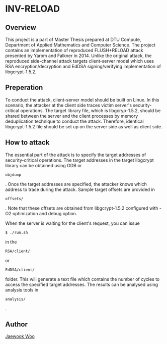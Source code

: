 # INV-RELOAD

Overview
-------------
This project is a part of Master Thesis prepared at DTU Compute, Department of Applied Mathematics and Computer Science. The project contains an implementation of reproduced FLUSH+RELOAD attack presented by Yarom and Falkner in 2014. Unlike the original attack, the reproduced side-channel attack targets client-server model which uses RSA encryption/decryption and EdDSA signing/verifying implementation of libgcrypt-1.5.2.

Preperation
-------------
To conduct the attack, client-server model should be built on Linux. In this scenario, the attacker at the client side traces victim server's security-critical operations. The target library file, which is libgcryp-1.5.2, should be shared between the server and the client processes by memory deduplication technique to conduct the attack. Therefore, identical libgcrypt-1.5.2 file should be set up on the server side as well as client side.

How to attack
-------------
The essential part of the attack is to specify the target addresses of security-critical operations. The target addresses in the target libgcrypt library can be obtained using GDB or <pre><code>objdump</code></pre>. Once the target addresses are specified, the attacker knows which address to trace during the attack. Sample target offsets are provided in <pre><code>offsets/</code></pre>. Note that these offsets are obtained from libgcrypt-1.5.2 configured with -O2 optimization and debug option.

When the server is waiting for the client's request, you can issue <pre><code>$ ./run.sh</code></pre> in the <pre><code>RSA/client/</code></pre> or <pre><code>EdDSA/client/</code></pre> folder. This will generate a text file which contains the number of cycles to access the specified target addresses. The results can be analysed using analysis tools in <pre><code>analysis/</code></pre>.

Author
-------------
[Jaewook Woo](https://github.com/wjw0926)
